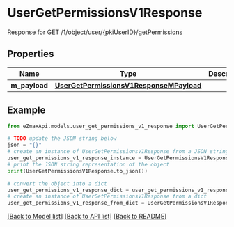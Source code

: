 # UserGetPermissionsV1Response

Response for GET /1/object/user/{pkiUserID}/getPermissions

## Properties

Name | Type | Description | Notes
------------ | ------------- | ------------- | -------------
**m_payload** | [**UserGetPermissionsV1ResponseMPayload**](UserGetPermissionsV1ResponseMPayload.md) |  | 

## Example

```python
from eZmaxApi.models.user_get_permissions_v1_response import UserGetPermissionsV1Response

# TODO update the JSON string below
json = "{}"
# create an instance of UserGetPermissionsV1Response from a JSON string
user_get_permissions_v1_response_instance = UserGetPermissionsV1Response.from_json(json)
# print the JSON string representation of the object
print(UserGetPermissionsV1Response.to_json())

# convert the object into a dict
user_get_permissions_v1_response_dict = user_get_permissions_v1_response_instance.to_dict()
# create an instance of UserGetPermissionsV1Response from a dict
user_get_permissions_v1_response_from_dict = UserGetPermissionsV1Response.from_dict(user_get_permissions_v1_response_dict)
```
[[Back to Model list]](../README.md#documentation-for-models) [[Back to API list]](../README.md#documentation-for-api-endpoints) [[Back to README]](../README.md)


